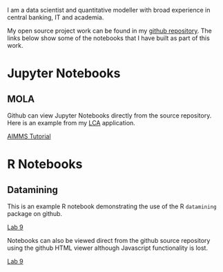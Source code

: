 I am a data scientist and quantitative modeller with broad experience in
central banking, IT and academia. 

My open source project work can be found in my 
[github repository](https://github.com/paulemms). The links below show some of the notebooks that
I have built as part of this work.

# Jupyter Notebooks

## MOLA

Github can view Jupyter Notebooks directly from the source repository. Here is an example from my
[LCA](https://github.com/paulemms/LCA/wiki) application.

[AIMMS Tutorial](https://github.com/paulemms/LCA/blob/master/notebooks/AIMMS_Tutorial_Example.ipynb)

# R Notebooks

## Datamining

This is an example R notebook demonstrating the use of the R `datamining` package on github.

[Lab 9](https://paulemms.github.io/notebooks/lab9.nb.html)

Notebooks can also be viewed direct from the github source repository using the github HTML viewer
although Javascript functionality is lost.

[Lab 9](https://htmlpreview.github.io/?https://github.com/paulemms/datamining/blob/master/inst/labs/lab9/lab9.nb.html)
